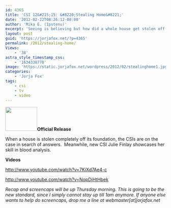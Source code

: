 ```yaml
---
id: 4365
title: 'CSI 12&#215;15: &#8220;Stealing Home&#8221;'
date: '2012-02-22T08:26:12-08:00'
author: 'Mika E. (Ipstenu)'
excerpt: 'Seeing is believing but how did a whole house get stolen off its foundation?  2/22 10pm ET/PT tonight!'
layout: post
guid: 'https://jorjafox.net/?p=4365'
permalink: /2012/stealing-home/
Views:
    - '38'
astra_style_timestamp_css:
    - '1634338778'
image: 'https://static.jorjafox.net/wordpress/2012/02/stealinghome1.jpg'
categories:
    - 'Jorja Fox'
tags:
    - csi
    - tv
    - video
---
```


<strong><img class="alignleft size-thumbnail wp-image-4353" title="stealinghome" src="//static.jorjafox.net/wordpress/2012/02/stealinghome1-210x140.jpg" alt="" width="100" height="75" />Official Release</strong>

When a house is stolen completely off its foundation, the CSIs are on the case in search of answers.  Meanwhile, new CSI Julie Finlay showcases her skill in blood analysis.

<strong>Videos</strong>

http://www.youtube.com/watch?v=7KiXd7Ae4-c

http://www.youtube.com/watch?v=NopDjHtHbek

<em>Recap and screencaps will be up Thursday morning. This is going to be the new standard, since I simply cannot stay up till 1am anymore. If anyone else wants to help do screencaps, drop me a line at webmaster[at]jorjafox.net </em>